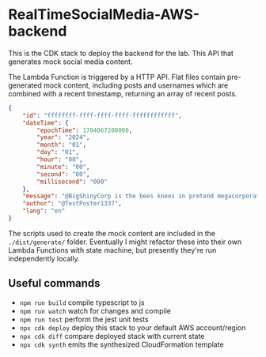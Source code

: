 # RealTimeSocialMedia-AWS-backend

This is the CDK stack to deploy the backend for the lab. This API that generates mock social media content.

The Lambda Function is triggered by a HTTP API. Flat files contain pre-generated mock content, including posts and usernames which are combined with a recent timestamp, returning an array of recent posts.

```json
{
    "id": "ffffffff-ffff-ffff-ffff-ffffffffffff",
    "dateTime": {
        "epochTime": 1704067200000,
        "year": "2024",
        "month": "01",
        "day": "01",
        "hour": "00",
        "minute": "00",
        "second": "00",
        "millisecond": "000"
    },
    "message": "@BigShinyCorp is the bees knees in pretend megacorporations. Absolutely tippy-top spot-on! 1000/10 would post again",
    "author": "@TestPoster1337",
    "lang": "en"
}
```

The scripts used to create the mock content are included in the `./dist/generate/` folder. Eventually I might refactor these into their own Lambda Functions with state machine, but presently they're run independently locally.

## Useful commands

* `npm run build`   compile typescript to js
* `npm run watch`   watch for changes and compile
* `npm run test`    perform the jest unit tests
* `npx cdk deploy`  deploy this stack to your default AWS account/region
* `npx cdk diff`    compare deployed stack with current state
* `npx cdk synth`   emits the synthesized CloudFormation template
